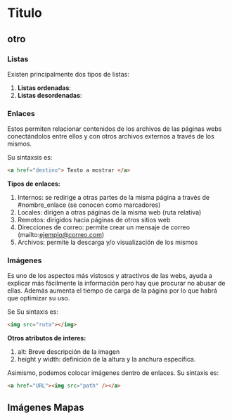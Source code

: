# Titulo
## otro

### Listas

Existen principalmente dos tipos de listas:

1. **Listas ordenadas**:
2. **Listas desordenadas**:

### Enlaces

Estos permiten relacionar contenidos de los archivos de las páginas webs conectándolos entre ellos y con otros archivos externos a través de los mismos.

Su sintaxsis es:

```html
<a href="destino"> Texto a mostrar </a>
```

**Tipos de enlaces:**

1. Internos: se redirige a otras partes de la misma página a través de #nombre_enlace (se conocen como marcadores)
2. Locales: dirigen a otras páginas de la misma web (ruta relativa)
3. Remotos: dirigidos hacia páginas de otros sitios web
4. Direcciones de correo: permite crear un mensaje de correo (mailto:ejemplo@correo.com)
5. Archivos: permite la descarga y/o visualización de los mismos

### Imágenes

Es uno de los aspectos más vistosos y atractivos de las webs, ayuda a explicar más fácilmente la información pero hay que procurar no abusar de ellas. Además aumenta el tiempo de carga de la página por lo que habrá que optimizar su uso.

Se
Su sintaxis es:

```html
<img src="ruta"></img>
```

**Otros atributos de interes:**

1. alt: Breve descripción de la imagen
2. height y width: definición de la altura y la anchura específica.

Asimismo, podemos colocar imágenes dentro de enlaces.
Su sintaxis es:

```html
<a href="URL"><img src="path" /></a>
```
## Imágenes Mapas

